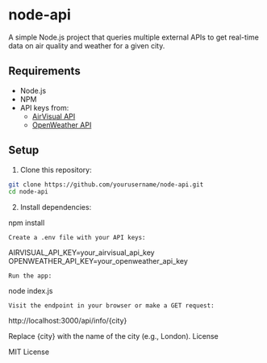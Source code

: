# node-api

A simple Node.js project that queries multiple external APIs to get real-time data on air quality and weather for a given city.

## Requirements

- Node.js
- NPM
- API keys from:
  - [AirVisual API](https://www.iqair.com/world-air-quality)
  - [OpenWeather API](https://openweathermap.org/api)

## Setup

1. Clone this repository:

```bash
git clone https://github.com/yourusername/node-api.git
cd node-api
```

2. Install dependencies:

npm install

    Create a .env file with your API keys:

AIRVISUAL_API_KEY=your_airvisual_api_key
OPENWEATHER_API_KEY=your_openweather_api_key

    Run the app:

node index.js

    Visit the endpoint in your browser or make a GET request:

http://localhost:3000/api/info/{city}

Replace {city} with the name of the city (e.g., London).
License

MIT License